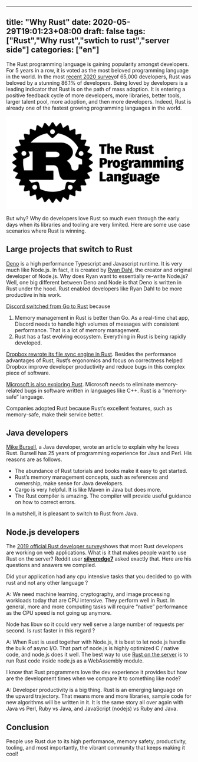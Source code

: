 
---
title: "Why Rust"
date: 2020-05-29T19:01:23+08:00
draft: false
tags: ["Rust","Why rust","swtich to rust","server side"]
categories: ["en"]
---


The Rust programming language is gaining popularity amongst developers. For 5 years in a row, it is voted as the most beloved programming language in the world. In the most [recent 2020 survey](https://stackoverflow.blog/2020/05/27/2020-stack-overflow-developer-survey-results/)of 65,000 developers, Rust was beloved by a stunning 86.1% of developers. Being loved by developers is a leading indicator that Rust is on the path of mass adoption. It is entering a positive feedback cycle of more developers, more libraries, better tools, larger talent pool, more adoption, and then more developers. Indeed, Rust is already one of the fastest growing programming languages in the world.

![](/images/20200529-rust-01.jpg)

But why? Why do developers love Rust so much even through the early days when its  libraries and tooling are very limited. Here are some use case scenarios where Rust is winning. 


## Large projects that switch to Rust

[Deno](https://deno.land/) is a high performance Typescript and Javascript runtime. It is very much like Node.js. In fact, it is created by [Ryan Dahl](https://github.com/denoland/deno), the creator and original developer of Node.js. Why does Ryan want to essentially re-write Node.js? Well, one big different between Deno and Node is that Deno is written in Rust under the hood. Rust enabled developers like Ryan Dahl to be more productive in his work. 

[Discord switched from Go to Rust](https://blog.discord.com/why-discord-is-switching-from-go-to-rust-a190bbca2b1f) because

1. Memory management in Rust is better than Go. As a real-time chat app, Discord needs to handle high volumes of messages with consistent performance. That is a lot of memory management.
2. Rust has a fast evolving ecosystem. Everything in Rust is being rapidly developed.

[Dropbox rewrote its file sync engine in Rust](https://dropbox.tech/infrastructure/rewriting-the-heart-of-our-sync-engine). Besides the performance advantages of Rust, Rust’s ergonomics and focus on correctness  helped Dropbox improve developer productivity and reduce bugs in this complex piece of software.

[Microsoft is also exploring Rust](https://msrc-blog.microsoft.com/2019/11/07/using-rust-in-windows/). Microsoft needs to eliminate memory-related bugs in software written in languages like C++. Rust is a “memory-safe” language.

 Companies adopted Rust because Rust’s excellent features, such as memory-safe, make their service better.


## Java developers 

[Mike Bursell](https://opensource.com/article/20/5/rust-java), a Java developer, wrote an article to explain why he loves Rust. Bursell has 25 years of programming experience for Java and Perl. His reasons are as follows.

* The abundance of Rust tutorials and books make it easy to get started.
* Rust’s memory management concepts, such as references and ownership, make sense for Java developers.
* Cargo is very helpful. It is like Maven in Java but does more.
* The Rust compiler is amazing. The compiler will provide useful guidance on how to correct errors.

In a nutshell, it is pleasant to switch to Rust from Java. 

## Node.js developers

The [2019 official Rust developer survey](https://blog.rust-lang.org/2020/04/17/Rust-survey-2019.html)shows that most Rust developers are working on web applications. What is it that makes people want to use Rust on the server? Reddit user [**silveredge7**](https://www.reddit.com/user/silveredge7) asked exactly that. Here are his questions and answers we compiled. 

Did your application had any cpu intensive tasks that you decided to go with rust and not any other language ?

A: We need machine learning, cryptography, and image processing workloads today that are CPU intensive. They perform well in Rust. In general, more and more computing tasks will require “native” performance as the CPU speed is not going up anymore. 

Node has libuv so it could very well serve a large number of requests per second. Is rust faster in this regard ?

A: When Rust is used together with Node.js, it is best to let node.js handle the bulk of async I/O. That part of node.js is highly optimized C / native code, and node.js does it well. The best way to use [Rust on the server](https://cloud.secondstate.io/server-side-webassembly/why) is to run Rust code inside node.js as a WebAssembly module. 

I know that Rust programmers love the dev experience it provides but how are the development times when we compare it to something like node?

A: Developer productivity is a big thing. Rust is an emerging language on the upward trajectory. That means more and more libraries, sample code for new algorithms will be written in it. It is the same story all over again with Java vs Perl, Ruby vs Java, and JavaScript (nodejs) vs Ruby and Java. 

## Conclusion

People use Rust due to its high performance, memory safety, productivity, tooling, and most importantly, the vibrant community that keeps making it cool!






